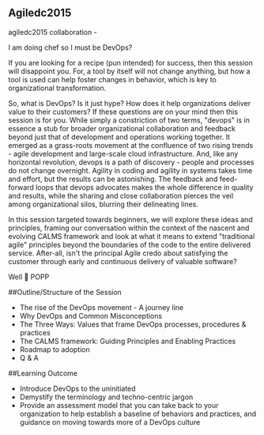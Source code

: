## Agiledc2015 

agiledc2015 collaboration - 

I am doing chef so I must be DevOps?

If you are looking for a recipe (pun intended) for success, then this session will disappoint you.  For, a tool by itself will not change anything, but how a tool is used can help foster changes in behavior, which is key to organizational transformation.  

 So, what is DevOps? Is it just hype? How does it help organizations deliver value to their customers? If these questions are on your mind then this session is for you. While simply a constriction of two terms, "devops" is in essence a stub for broader organizational collaboration and feedback beyond just that of development and operations working together.  It emerged as a grass-roots movement at the confluence of two rising trends - agile development and large-scale cloud infrastructure.  And, like any horizontal revolution, devops is a path of discovery - people and processes do not change overnight.  Agility in coding and agility in systems takes time and effort, but the results can be astonishing.  The feedback and feed-forward loops that devops advocates makes the whole difference in quality and results, while the sharing and close collaboration pierces the veil among organizational silos, blurring their delineating lines. 

 In this session targeted towards beginners, we will explore these ideas and principles, framing our conversation within the context of the nascent and evolving CALMS framework and look at what it means to extend  "traditional agile" principles beyond the boundaries of the code to the entire delivered service.  After-all, isn't the principal Agile credo about satisfying the customer through early and continuous delivery of valuable software?

Well :hankey:
POPP

##Outline/Structure of the Session
- The rise of the DevOps movement - A journey line
- Why DevOps and Common Misconceptions
- The Three Ways: Values that frame DevOps processes, procedures & practices
- The CALMS framework: Guiding Principles and Enabling Practices
- Roadmap to adoption
- Q & A

##Learning Outcome
- Introduce DevOps to the uninitiated
- Demystify the terminology and techno-centric jargon
- Provide an assessment model that you can take back to your organization to help establish a baseline of behaviors and practices, and guidance on moving towards more of a DevOps culture

